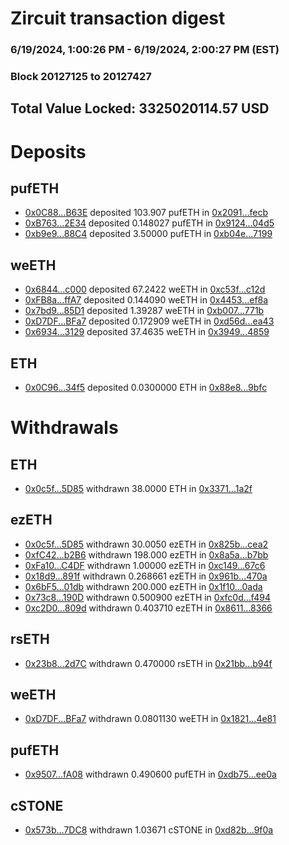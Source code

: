 # Zircuit transaction digest
### 6/19/2024, 1:00:26 PM - 6/19/2024, 2:00:27 PM (EST)
### Block 20127125 to 20127427

## Total Value Locked: 3325020114.57 USD

# Deposits
## pufETH
- [0x0C88...B63E](https://etherscan.io/address/0x0C883baCAf927076C702fd580505275Be44fB63E) deposited 103.907 pufETH in [0x2091...fecb](https://etherscan.io/tx/0x0C883baCAf927076C702fd580505275Be44fB63E)
- [0xB763...2E34](https://etherscan.io/address/0xB7636eb13b9B2271449F07484865B262BE3D2E34) deposited 0.148027 pufETH in [0x9124...04d5](https://etherscan.io/tx/0xB7636eb13b9B2271449F07484865B262BE3D2E34)
- [0xb9e9...88C4](https://etherscan.io/address/0xb9e96e83b8f00303575F49fe1bF3f4B1C24f88C4) deposited 3.50000 pufETH in [0xb04e...7199](https://etherscan.io/tx/0xb9e96e83b8f00303575F49fe1bF3f4B1C24f88C4)
## weETH
- [0x6844...c000](https://etherscan.io/address/0x6844b345852A97d87C2bED4e0c123EE5C935c000) deposited 67.2422 weETH in [0xc53f...c12d](https://etherscan.io/tx/0x6844b345852A97d87C2bED4e0c123EE5C935c000)
- [0xFB8a...ffA7](https://etherscan.io/address/0xFB8aC05B152DE56c257f93388CA30fDd290bffA7) deposited 0.144090 weETH in [0x4453...ef8a](https://etherscan.io/tx/0xFB8aC05B152DE56c257f93388CA30fDd290bffA7)
- [0x7bd9...85D1](https://etherscan.io/address/0x7bd9B96ae6A324caEAaad2065aA5693cbcF585D1) deposited 1.39287 weETH in [0xb007...771b](https://etherscan.io/tx/0x7bd9B96ae6A324caEAaad2065aA5693cbcF585D1)
- [0xD7DF...BFa7](https://etherscan.io/address/0xD7DF7E085214743530afF339aFC420c7c720BFa7) deposited 0.172909 weETH in [0xd56d...ea43](https://etherscan.io/tx/0xD7DF7E085214743530afF339aFC420c7c720BFa7)
- [0x6934...3129](https://etherscan.io/address/0x69340365c8c5dF3ec9CE41CFfD692798a1093129) deposited 37.4635 weETH in [0x3949...4859](https://etherscan.io/tx/0x69340365c8c5dF3ec9CE41CFfD692798a1093129)
## ETH
- [0x0C96...34f5](https://etherscan.io/address/0x0C9616430145BA81f858887e8776ee721bEf34f5) deposited 0.0300000 ETH in [0x88e8...9bfc](https://etherscan.io/tx/0x0C9616430145BA81f858887e8776ee721bEf34f5)
# Withdrawals
## ETH
- [0x0c5f...5D85](https://etherscan.io/address/0x0c5f69fD35e81cBA537527B66730a6d87bC05D85) withdrawn 38.0000 ETH in [0x3371...1a2f](https://etherscan.io/tx/0x0c5f69fD35e81cBA537527B66730a6d87bC05D85)
## ezETH
- [0x0c5f...5D85](https://etherscan.io/address/0x0c5f69fD35e81cBA537527B66730a6d87bC05D85) withdrawn 30.0050 ezETH in [0x825b...cea2](https://etherscan.io/tx/0x0c5f69fD35e81cBA537527B66730a6d87bC05D85)
- [0xfC42...b2B6](https://etherscan.io/address/0xfC428C8887Bd0F49d636FC7CC599fFe21a1fb2B6) withdrawn 198.000 ezETH in [0x8a5a...b7bb](https://etherscan.io/tx/0xfC428C8887Bd0F49d636FC7CC599fFe21a1fb2B6)
- [0xFa10...C4DF](https://etherscan.io/address/0xFa1027C4f845C65c979A436154E3fe756B7bC4DF) withdrawn 1.00000 ezETH in [0xc149...67c6](https://etherscan.io/tx/0xFa1027C4f845C65c979A436154E3fe756B7bC4DF)
- [0x18d9...891f](https://etherscan.io/address/0x18d9941e41172363f38EEfb2094f215af698891f) withdrawn 0.268661 ezETH in [0x961b...470a](https://etherscan.io/tx/0x18d9941e41172363f38EEfb2094f215af698891f)
- [0x6bF5...01db](https://etherscan.io/address/0x6bF52B769ac1697E8046568dd9af25a0833301db) withdrawn 200.000 ezETH in [0x1f10...0ada](https://etherscan.io/tx/0x6bF52B769ac1697E8046568dd9af25a0833301db)
- [0x73c8...190D](https://etherscan.io/address/0x73c8d3A2482DEf477bdC97b00B44179D7E23190D) withdrawn 0.500900 ezETH in [0xfc0d...f494](https://etherscan.io/tx/0x73c8d3A2482DEf477bdC97b00B44179D7E23190D)
- [0xc2D0...809d](https://etherscan.io/address/0xc2D0d7E1AAEC507A104dd61f2B0101500cA6809d) withdrawn 0.403710 ezETH in [0x8611...8366](https://etherscan.io/tx/0xc2D0d7E1AAEC507A104dd61f2B0101500cA6809d)
## rsETH
- [0x23b8...2d7C](https://etherscan.io/address/0x23b860c5b001c0d220a9708bc9eA2691f6812d7C) withdrawn 0.470000 rsETH in [0x21bb...b94f](https://etherscan.io/tx/0x23b860c5b001c0d220a9708bc9eA2691f6812d7C)
## weETH
- [0xD7DF...BFa7](https://etherscan.io/address/0xD7DF7E085214743530afF339aFC420c7c720BFa7) withdrawn 0.0801130 weETH in [0x1821...4e81](https://etherscan.io/tx/0xD7DF7E085214743530afF339aFC420c7c720BFa7)
## pufETH
- [0x9507...fA08](https://etherscan.io/address/0x95077724E33987950a4a4d502c2ad41fF67afA08) withdrawn 0.490600 pufETH in [0xdb75...ee0a](https://etherscan.io/tx/0x95077724E33987950a4a4d502c2ad41fF67afA08)
## cSTONE
- [0x573b...7DC8](https://etherscan.io/address/0x573b2533D343720952431838d44F8C1a361a7DC8) withdrawn 1.03671 cSTONE in [0xd82b...9f0a](https://etherscan.io/tx/0x573b2533D343720952431838d44F8C1a361a7DC8)
